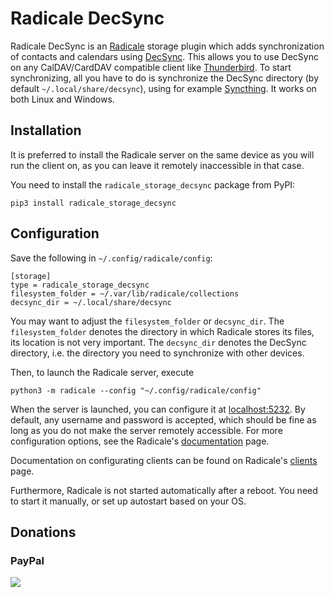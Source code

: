 Radicale DecSync
================

Radicale DecSync is an [Radicale](https://radicale.org) storage plugin which adds synchronization of contacts and calendars using [DecSync](https://github.com/39aldo39/DecSync). This allows you to use DecSync on any CalDAV/CardDAV compatible client like [Thunderbird](https://thunderbird.net). To start synchronizing, all you have to do is synchronize the DecSync directory (by default `~/.local/share/decsync`), using for example [Syncthing](https://syncthing.net). It works on both Linux and Windows.

Installation
------------

It is preferred to install the Radicale server on the same device as you will run the client on, as you can leave it remotely inaccessible in that case.

You need to install the `radicale_storage_decsync` package from PyPI:
```
pip3 install radicale_storage_decsync
```

Configuration
-------------

Save the following in `~/.config/radicale/config`:
```
[storage]
type = radicale_storage_decsync
filesystem_folder = ~/.var/lib/radicale/collections
decsync_dir = ~/.local/share/decsync
```
You may want to adjust the `filesystem_folder` or `decsync_dir`. The `filesystem_folder` denotes the directory in which Radicale stores its files, its location is not very important. The `decsync_dir` denotes the DecSync directory, i.e. the directory you need to synchronize with other devices.

Then, to launch the Radicale server, execute
```
python3 -m radicale --config "~/.config/radicale/config"
```
When the server is launched, you can configure it at [localhost:5232](http://localhost:5232). By default, any username and password is accepted, which should be fine as long as you do not make the server remotely accessible. For more configuration options, see the Radicale's [documentation](https://radicale.org/3.0.html#documentation) page.

Documentation on configurating clients can be found on Radicale's [clients](https://radicale.org/3.0.html#documentation/supported-clients) page.

Furthermore, Radicale is not started automatically after a reboot. You need to start it manually, or set up autostart based on your OS.

Donations
---------

### PayPal
[![](https://www.paypalobjects.com/en_US/i/btn/btn_donateCC_LG.gif)](https://www.paypal.com/cgi-bin/webscr?cmd=_s-xclick&hosted_button_id=4V96AFD3S4TPJ)
